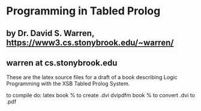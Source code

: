 # Programming in Tabled Prolog

## by Dr. David S. Warren, https://www3.cs.stonybrook.edu/~warren/
##                         warren at cs.stonybrook.edu

These are the latex source files for a draft of a book describing
Logic Programming with the XSB Tabled Prolog System.

to compile do:
latex book    % to create .dvi
dvipdfm book  % to convert .dvi to .pdf
